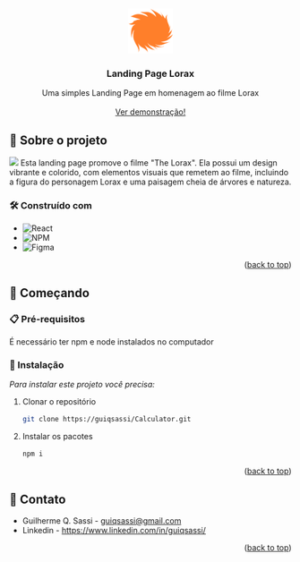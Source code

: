 <!-- Improved compatibility of back to top link: See: https://github.com/othneildrew/Best-README-Template/pull/73 -->
<a id="readme-top"></a>


<!-- PROJECT LOGO -->
<br />
<div align="center">

  <img src="/src/images/kisspng-the-lorax-once-ler-youtube-clip-art-dr-seuss-5ac9bfec3bdba8.9696196215231713082452.png" width="80" height="80"/>
  <h3 align="center">Landing Page Lorax</h3>

  <p align="center">
    Uma simples Landing Page em homenagem ao filme Lorax
    <br />
    <br />
    <a href="https://lorax-landing-page.vercel.app/">Ver demonstração!</a>
  </p>
</div>


<!-- ABOUT THE PROJECT -->
## 📌 Sobre o projeto
<img src="https://media.discordapp.net/attachments/857222932363608067/1258200143401062461/image.png?ex=66872db2&is=6685dc32&hm=6709009f29c3574b34875f4c6f4d343ee0041e763b562f7dc1df70a1ded591ad&=&format=webp&quality=lossless&width=550&height=276"/>
Esta landing page promove o filme "The Lorax". Ela possui um design vibrante e colorido, com elementos visuais que remetem ao filme, incluindo a figura do personagem Lorax e uma paisagem cheia de árvores e natureza.


### 🛠️ Construído com

* ![React](https://img.shields.io/badge/react-%2320232a.svg?style=for-the-badge&logo=react&logoColor=%2361DAFB)
* ![NPM](https://img.shields.io/badge/NPM-%23CB3837.svg?style=for-the-badge&logo=npm&logoColor=white)
* ![Figma](https://img.shields.io/badge/figma-%23F24E1E.svg?style=for-the-badge&logo=figma&logoColor=white)

<p align="right">(<a href="#readme-top">back to top</a>)</p>



<!-- GETTING STARTED -->
## 🚀 Começando

### 📋 Pré-requisitos

  É necessário ter npm e node instalados no computador

### 🔧 Instalação

_Para instalar este projeto você precisa:_

1. Clonar o repositório
   ```sh
   git clone https://guiqsassi/Calculator.git
   ```
2. Instalar os pacotes
   ```sh
   npm i 
   ```

<p align="right">(<a href="#readme-top">back to top</a>)</p>




<!-- CONTACT -->
## 💬 Contato

* Guilherme Q. Sassi - guiqsassi@gmail.com
* Linkedin - https://www.linkedin.com/in/guiqsassi/

<p align="right">(<a href="#readme-top">back to top</a>)</p>


